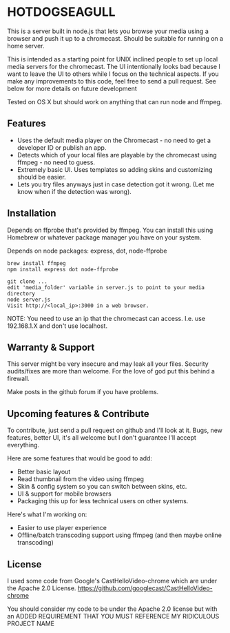 
# HOTDOGSEAGULL #
This is a server built in node.js that lets you browse your media using a browser and push it up to a chromecast. Should be suitable for running on a home server.

This is intended as a starting point for UNIX inclined people to set up local media servers for the chromecast. The UI intentionally looks bad because I want to leave the UI to others while I focus on the technical aspects. If you make any improvements to this code, feel free to send a pull request. See below for more details on future development 

Tested on OS X but should work on anything that can run node and ffmpeg.

## Features ##
 * Uses the default media player on the Chromecast - no need to get a developer ID or publish an app.
 * Detects which of your local files are playable by the chromecast using ffmpeg - no need to guess.
 * Extremely basic UI. Uses templates so adding skins and customizing should be easier.
 * Lets you try files anyways just in case detection got it wrong. (Let me know when if the detection was wrong).

## Installation ##
Depends on ffprobe that's provided by ffmpeg. You can install this using Homebrew or whatever package manager you have on your system.

Depends on node packages: express, dot, node-ffprobe

```
brew install ffmpeg
npm install express dot node-ffprobe

git clone ...
edit 'media_folder' variable in server.js to point to your media directory
node server.js
Visit http://<local_ip>:3000 in a web browser.
```
NOTE: You need to use an ip that the chromecast can access. I.e. use 192.168.1.X and don't use localhost.

## Warranty & Support ##
This server might be very insecure and may leak all your files. Security audits/fixes are more than welcome. For the love of god put this behind a firewall.

Make posts in the github forum if you have problems.

## Upcoming features & Contribute ##
To contribute, just send a pull request on github and I'll look at it. Bugs, new features, better UI, it's all welcome but I don't guarantee I'll accept everything.

Here are some features that would be good to add:
 * Better basic layout
 * Read thumbnail from the video using ffmpeg
 * Skin & config system so you can switch between skins, etc.
 * UI & support for mobile browsers
 * Packaging this up for less technical users on other systems.

Here's what I'm working on:
 * Easier to use player experience
 * Offline/batch transcoding support using ffmpeg (and then maybe online transcoding)

## License ##
I used some code from Google's CastHelloVideo-chrome which are under the Apache 2.0 License. https://github.com/googlecast/CastHelloVideo-chrome

You should consider my code to be under the Apache 2.0 license but with an ADDED REQUIREMENT THAT YOU MUST REFERENCE MY RIDICULOUS PROJECT NAME 